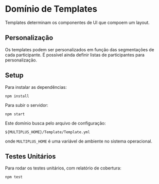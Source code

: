 # Domínio de Templates

Templates determinam os componentes de UI que compoem um layout.


## Personalização

Os templates podem ser personalizados em função das segmentações de cada participante.
É possível ainda definir listas de participantes para personalização.


## Setup

Para instalar as dependências:

`npm install`

Para subir o servidor:

`npm start`

Este domínio busca pelo arquivo de configuração:

`${MULTIPLUS_HOME}/Template/Template.yml`

onde `MULTIPLUS_HOME` é uma variável de ambiente no sistema operacional.

## Testes Unitários

Para rodar os testes unitários, com relatório de cobertura:

`npm test`